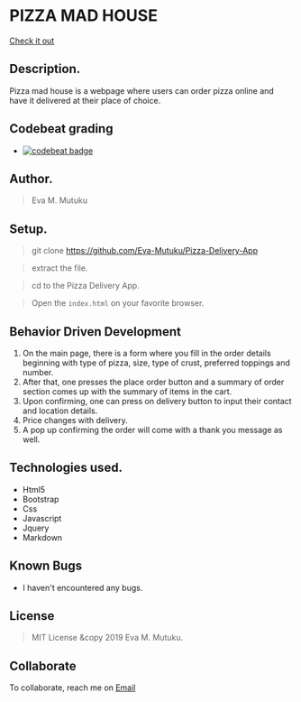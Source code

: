 
# PIZZA MAD HOUSE
[Check it out](https://eva-mutuku.github.io/Delani-Studio/.)
​
## Description.
Pizza mad house is a webpage where users can order pizza online and have it delivered at their place of choice.

## Codebeat grading
* [![codebeat badge](https://codebeat.co/badges/6af13f00-bb64-4722-9612-dff4c65878e3)](https://codebeat.co/projects/github-com-eva-mutuku-delani-studio-gh-pages)
​
## Author.
 > Eva M. Mutuku
​
 ## Setup.
 > git clone https://github.com/Eva-Mutuku/Pizza-Delivery-App
 
 > extract the file.
 
 > cd to the Pizza Delivery App.
 
 > Open the ``index.html`` on your favorite browser.

 ## Behavior Driven Development
 1. On the main page, there is a form where you fill in the order details beginning with type of pizza, size, type of crust, preferred toppings and number.
 2. After that, one presses the place order button and a summary of order section comes up with the summary of items in the cart. 
 3. Upon confirming, one can press on delivery button to input their contact and location details.
 4. Price changes with delivery.
 5. A pop up confirming the order will come with a thank you message as well.
​
## Technologies used.
  * Html5
  * Bootstrap
  * Css
  * Javascript
  * Jquery
  * Markdown
​
## Known Bugs
* I haven't encountered any bugs.
​
## License
> MIT License &copy 2019 Eva M. Mutuku. 
​
## Collaborate
To collaborate, reach me on [Email](mutileeva@gmail.com)